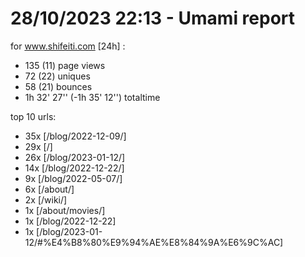 # 28/10/2023 22:13 - Umami report
for www.shifeiti.com [24h] :

 - 135 (11) page views
 - 72 (22) uniques
 - 58 (21) bounces
 - 1h 32' 27'' (-1h 35' 12'') totaltime


top 10 urls:
 - 35x [/blog/2022-12-09/]
 - 29x [/]
 - 26x [/blog/2023-01-12/]
 - 14x [/blog/2022-12-22/]
 - 9x [/blog/2022-05-07/]
 - 6x [/about/]
 - 2x [/wiki/]
 - 1x [/about/movies/]
 - 1x [/blog/2022-12-22]
 - 1x [/blog/2023-01-12/#%E4%B8%80%E9%94%AE%E8%84%9A%E6%9C%AC]


